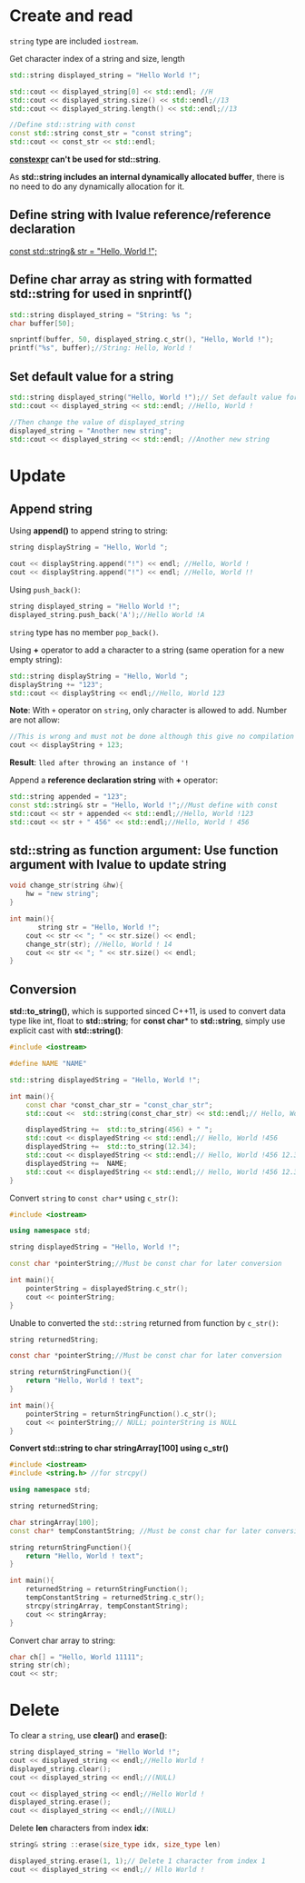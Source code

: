 # Create and read

``string`` type are included ``iostream``.

Get character index of a string and size, length

```cpp
std::string displayed_string = "Hello World !";

std::cout << displayed_string[0] << std::endl; //H
std::cout << displayed_string.size() << std::endl;//13
std::cout << displayed_string.length() << std::endl;//13

//Define std::string with const
const std::string const_str = "const string";
std::cout << const_str << std::endl;
```
**[constexpr](https://github.com/TranPhucVinh/Cplusplus/blob/master/Introduction/README.md#constexpr) can't be used for std::string**.

As **std::string includes an internal dynamically allocated buffer**, there is no need to do any dynamically allocation for it.

## Define string with lvalue reference/reference declaration

[const std::string& str = "Hello, World !";](https://github.com/TranPhucVinh/Cplusplus/blob/master/Physical%20layer/Memory/lvalue.md#define)

## Define char array as string with formatted std::string for used in snprintf()
```cpp
std::string displayed_string = "String: %s ";
char buffer[50];

snprintf(buffer, 50, displayed_string.c_str(), "Hello, World !");
printf("%s", buffer);//String: Hello, World ! 
 ```

## Set default value for a string

```cpp
std::string displayed_string("Hello, World !");// Set default value for displayed_string
std::cout << displayed_string << std::endl; //Hello, World !

//Then change the value of displayed_string
displayed_string = "Another new string";
std::cout << displayed_string << std::endl; //Another new string
```

# Update

## Append string

Using **append()** to append string to string:

```cpp
string displayString = "Hello, World ";

cout << displayString.append("!") << endl; //Hello, World !
cout << displayString.append("!") << endl; //Hello, World !!
```

Using ``push_back()``:

```cpp
string displayed_string = "Hello World !";
displayed_string.push_back('A');//Hello World !A
```

``string`` type has no member ``pop_back()``.

Using **+** operator to add a character to a string (same operation for a new empty string):

```cpp
std::string displayString = "Hello, World ";
displayString += "123";
std::cout << displayString << endl;//Hello, World 123
```
**Note**: With ``+`` operator on ``string``, only character is allowed to add. Number are not allow:

```cpp
//This is wrong and must not be done although this give no compilation error
cout << displayString + 123;
```
**Result**: ``lled after throwing an instance of '!``

Append a **reference declaration string** with **+** operator:

```cpp
std::string appended = "123";
const std::string& str = "Hello, World !";//Must define with const
std::cout << str + appended << std::endl;//Hello, World !123
std::cout << str + " 456" << std::endl;//Hello, World ! 456
```
## std::string as function argument: Use function argument with lvalue to update string

```cpp
void change_str(string &hw){
    hw = "new string";
}

int main(){
	   string str = "Hello, World !";
    cout << str << "; " << str.size() << endl;
   	change_str(str); //Hello, World ! 14
    cout << str << "; " << str.size() << endl;
}
```
## Conversion

**std::to_string()**, which is supported sinced C++11, is used to convert data type like int, float to **std::string**; for **const char*** to **std::string**, simply use explicit cast with **std::string()**:
```cpp
#include <iostream>

#define NAME "NAME"

std::string displayedString = "Hello, World !";

int main(){
    const char *const_char_str = "const_char_str";
    std::cout <<  std::string(const_char_str) << std::endl;// Hello, World !456 

    displayedString +=  std::to_string(456) + " ";
    std::cout << displayedString << std::endl;// Hello, World !456 
    displayedString +=  std::to_string(12.34);
    std::cout << displayedString << std::endl;// Hello, World !456 12.340000
    displayedString +=  NAME;
    std::cout << displayedString << std::endl;// Hello, World !456 12.340000NAME
}
```

Convert ``string`` to ``const char*`` using ``c_str()``:

```cpp
#include <iostream>

using namespace std;

string displayedString = "Hello, World !";

const char *pointerString;//Must be const char for later conversion

int main(){
    pointerString = displayedString.c_str();
    cout << pointerString;
}
```

Unable to converted the ``std::string`` returned from function by ``c_str()``:

```c
string returnedString;

const char *pointerString;//Must be const char for later conversion

string returnStringFunction(){
    return "Hello, World ! text";
}

int main(){
    pointerString = returnStringFunction().c_str();
    cout << pointerString;// NULL; pointerString is NULL
}
```

**Convert std::string to char stringArray[100] using c_str()**

```cpp
#include <iostream>
#include <string.h> //for strcpy()

using namespace std;

string returnedString;

char stringArray[100];
const char* tempConstantString; //Must be const char for later conversion

string returnStringFunction(){
    return "Hello, World ! text";
}

int main(){
    returnedString = returnStringFunction();
    tempConstantString = returnedString.c_str();
    strcpy(stringArray, tempConstantString);
    cout << stringArray;
}
```

Convert char array to string:

```cpp
char ch[] = "Hello, World 11111";
string str(ch);
cout << str;
```

# Delete

To clear a ``string``, use **clear()** and **erase()**:

```cpp
string displayed_string = "Hello World !";
cout << displayed_string << endl;//Hello World !
displayed_string.clear();
cout << displayed_string << endl;//(NULL)
```
```cpp
cout << displayed_string << endl;//Hello World !
displayed_string.erase();
cout << displayed_string << endl;//(NULL)
```
Delete **len** characters from index **idx**:
```cpp
string& string ::erase(size_type idx, size_type len)
```
```cpp
displayed_string.erase(1, 1);// Delete 1 character from index 1
cout << displayed_string << endl;// Hllo World !
```
